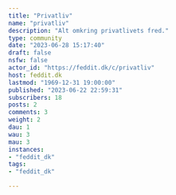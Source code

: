 ```yaml
---
title: "Privatliv" 
name: "privatliv"
description: "Alt omkring privatlivets fred."
type: community
date: "2023-06-28 15:17:40"
draft: false
nsfw: false
actor_id: "https://feddit.dk/c/privatliv"
host: feddit.dk
lastmod: "1969-12-31 19:00:00"
published: "2023-06-22 22:59:31"
subscribers: 18
posts: 2
comments: 3
weight: 2
dau: 1
wau: 3
mau: 3
instances:
- "feddit_dk"
tags: 
- "feddit_dk"

---
```

